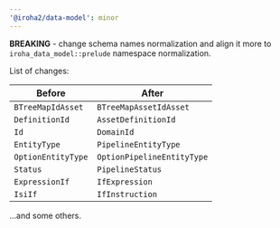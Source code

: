 ```yaml
---
'@iroha2/data-model': minor
---
```


**BREAKING** - change schema names normalization and align it more to `iroha_data_model::prelude` namespace normalization.

List of changes:

| Before             | After                      |
| ------------------ | -------------------------- |
| `BTreeMapIdAsset`  | `BTreeMapAssetIdAsset`     |
| `DefinitionId`     | `AssetDefinitionId`        |
| `Id`               | `DomainId`                 |
| `EntityType`       | `PipelineEntityType`       |
| `OptionEntityType` | `OptionPipelineEntityType` |
| `Status`           | `PipelineStatus`           |
| `ExpressionIf`     | `IfExpression`             |
| `IsiIf`            | `IfInstruction`            |

...and some others.
